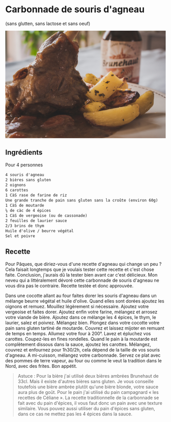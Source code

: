 # Carbonnade de souris d'agneau
(sans glutten, sans lactose et sans oeuf)  

![](../img/Carbonnade-de-souris-dagneau2.jpg)

## Ingrédients
Pour 4 personnes

    4 souris d'agneau
    2 bières sans gluten
    2 oignons
    6 carottes
    1 CàS rase de farine de riz
    Une grande tranche de pain sans gluten sans la croûte (environ 60g)
    1 CàS de moutarde
    ¼ de càc de 4 épices
    1 CàS de vergeoise (ou de cassonade)
    2 feuilles de laurier sauce
    2/3 brins de thym
    Huile d'olive / beurre végétal
    Sel et poivre

## Recette
Pour Pâques, que diriez-vous d'une recette d'agneau qui change un peu ? Cela faisait longtemps que je voulais tester cette recette et c'est chose faite. Conclusion, j'aurais dû la tester bien avant car c'est délicieux. Mon neveu qui a littéralement dévoré cette carbonnade de souris d'agneau ne vous dira pas le contraire. Recette testée et donc approuvée.

Dans une cocotte allant au four faites dorer les souris d'agneau dans un mélange beurre végétal et huile d'olive. Quand elles sont dorées ajoutez les oignons et remuez. Mouillez légèrement si nécessaire. Ajoutez votre vergeoise et faites dorer. Ajoutez enfin votre farine, mélangez et arrosez votre viande de bière. Ajoutez dans ce mélange les 4 épices, le thym, le laurier, salez et poivrez. Mélangez bien. Plongez dans votre cocotte votre pain sans gluten tartiné de moutarde. Couvrez et laissez mijoter en remuant de temps en temps.
Allumez votre four à 200°. Lavez et épluchez vos carottes. Coupez-les en fines rondelles.
Quand le pain à la moutarde est complètement dissous dans la sauce, ajoutez les carottes. Mélangez, couvrez et enfournez pour 1h30/2h, cela dépend de la taille de vos souris d'agneau. A mi-cuisson, mélangez votre carbonnade.
Servez ce plat avec des pommes de terre vapeur, au four ou comme le veut la tradition dans le Nord, avec des frites. Bon appétit.

> Astuce : Pour la bière j'ai utilisé deux bières ambrées Brunehaut de 33cl. Mais il existe d'autres bières sans gluten. Je vous conseille toutefois une bière ambrée plutôt qu'une bière blonde, votre sauce aura plus de goût. Pour le pain j'ai utilisé du pain campagnard « les recettes de Céliane ». La recette traditionnelle de la carbonnade se fait avec du pain d'épices, il vous faut donc un pain avec une texture similaire. Vous pouvez aussi utiliser du pain d'épices sans gluten, dans ce cas ne mettez pas les 4 épices dans la sauce.

